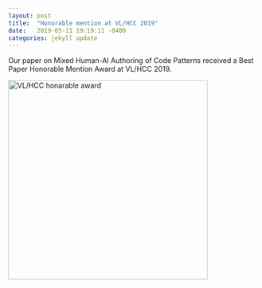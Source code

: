 ```yaml
---
layout: post
title:  "Honorable mention at VL/HCC 2019"
date:   2019-05-11 19:19:11 -0400
categories: jekyll update
---
```

Our paper on Mixed Human-AI Authoring of Code Patterns received a Best Paper Honorable Mention Award at VL/HCC 2019.

<img src="{{site.baseurl}}/assets/img/gallery/vl-hcc-19-honorable.jpg" alt="VL/HCC honarable award" width="400" align="center" />
